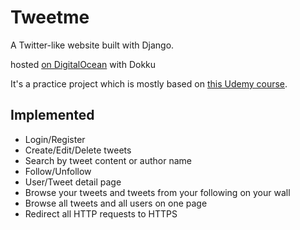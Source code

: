 # Tweetme
A Twitter-like website built with Django.

hosted [on DigitalOcean](https://tweetme.jamesho.website/) with Dokku

It's a practice project which is mostly based on [this Udemy course](https://www.udemy.com/tweetme-django).

## Implemented
- Login/Register
- Create/Edit/Delete tweets
- Search by tweet content or author name
- Follow/Unfollow
- User/Tweet detail page
- Browse your tweets and tweets from your following on your wall
- Browse all tweets and all users on one page
- Redirect all HTTP requests to HTTPS
